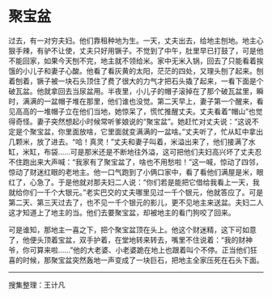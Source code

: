 # 聚宝盆

过去，有一对穷夫妇。他们靠租种地为生。一天，丈夫出去，给地主刨地。地主心狠手辣，有驴不让使，丈夫只好用镢子。不觉到了中午，肚里早已打鼓了，可是他不能回家，如果今天刨不完，地主就不领给米。家中无米入锅，回去了只能看着挨饿的小儿子和妻子心酸。他看了看灰黄的太阳，茫茫的四处，又理头刨了起来。刨着刨着，镢子被一块石头顶住了费了很大的力气才把石头撬了起来，一看下面是个破瓦盆。他就拿回去当尿盆用。半夜里，小儿子的帽子滚掉在了那个破瓦盆里，瞬时，满满的一盆帽子堆在那里，他们谁也没觉。第二天早上，妻子第一个醒来，看见高高的一堆帽子立在他们当地，她惊呆了，慌忙推醒丈夫。丈夫看着“帽山”也觉得奇怪。妻子突然想起小时候常听爹娘说的“聚宝盆”。她赶忙对丈夫说：“这说不定是个聚宝盆，你里面放啥，它里面就变满满的一盆啥。”丈夫听了，忙从缸中拿出几颗米，放了进去。“哈！真灵！”丈夫和妻子叫着，米溢出来了，他们接满了水缸，米缸，布袋……可是那米还是不断地往外溢，这可把他们夫妇高兴坏了丈夫忍不住跑出来大声喊：“我家有了聚宝盆了，啥也不用愁啦！”这一喊，惊动了四邻，惊动了财迷红眼的老地主。他一口气跑到了小俩口家中，看了看他们满屋是米，眼红了，心急了。于是他就对那夫妇二人说：“你们若是能把它借给我看上一天，我就给你们一千个大银元。”老实巴交的丈夫哪里见过一千个银元，他就答应了。可是第二天、第三天过去了，也不见一千个银元的影儿，更不见地主来送盆。夫妇二人这才知道上了地主的当。他们去要聚宝盆，却被地主的看门狗咬了回来。

可是谁知，那地主一喜之下，把个聚宝盆顶在头上。他这个财迷精，这下可如意了，他便头顶着宝盆，双手护着，在堂地转来转去，嘴里不住说着：“我的财神爷，你可算来啦……”他的大老婆、小老婆跪在地上也跟着叫个不停。正当他们狂喜的时候，那聚宝盆突然轰地一声变成了一块巨石，把地主全家压死在石头下面。

---

搜集整理：王计凡